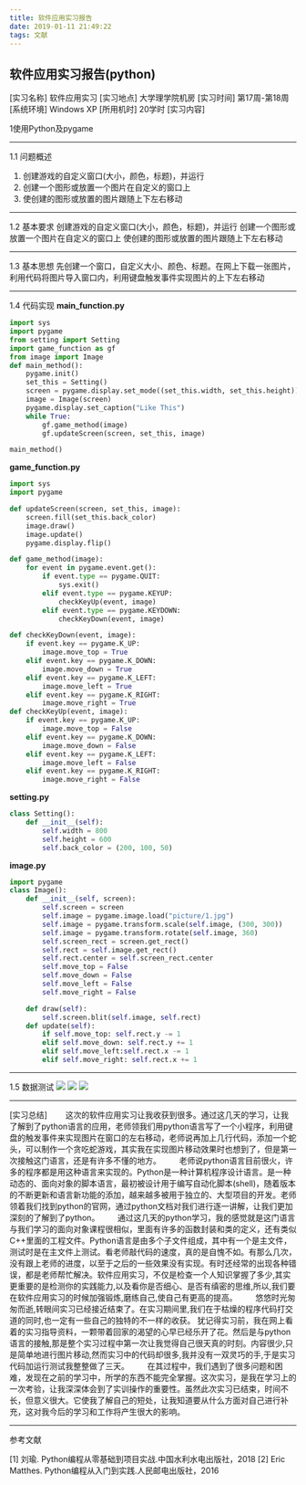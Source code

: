 ```yaml
---
title: 软件应用实习报告
date: 2019-01-11 21:49:22
tags: 文献
---
```

## 软件应用实习报告(python)
<!--more-->
[实习名称]  软件应用实习 
[实习地点]  大学理学院机房 
[实习时间]  第17周-第18周
[系统环境]  Windows XP
[所用机时]  20学时
[实习内容]

1使用Python及pygame

***
1.1	问题概述
1. 创建游戏的自定义窗口(大小，颜色，标题)，并运行
2. 创建一个图形或放置一个图片在自定义的窗口上
3. 使创建的图形或放置的图片跟随上下左右移动
***
1.2 基本要求
创建游戏的自定义窗口(大小，颜色，标题)，并运行
创建一个图形或放置一个图片在自定义的窗口上
使创建的图形或放置的图片跟随上下左右移动
***
1.3	基本思想
先创建一个窗口，自定义大小、颜色、标题。在网上下载一张图片，利用代码将图片导入窗口内，利用键盘触发事件实现图片的上下左右移动
***
1.4 代码实现
**main_function.py**
```py
import sys
import pygame
from setting import Setting
import game_function as gf
from image import Image
def main_method():
    pygame.init()
    set_this = Setting()
    screen = pygame.display.set_mode((set_this.width, set_this.height))
    image = Image(screen)
    pygame.display.set_caption("Like This")
    while True:
        gf.game_method(image)
        gf.updateScreen(screen, set_this, image)

main_method()
```
**game_function.py**
```py
import sys
import pygame

def updateScreen(screen, set_this, image):
    screen.fill(set_this.back_color)
    image.draw()
    image.update()
    pygame.display.flip()

def game_method(image):
    for event in pygame.event.get():
        if event.type == pygame.QUIT:
            sys.exit()
        elif event.type == pygame.KEYUP:
            checkKeyUp(event, image)
        elif event.type == pygame.KEYDOWN:
            checkKeyDown(event, image)

def checkKeyDown(event, image):
    if event.key == pygame.K_UP:
        image.move_top = True
    elif event.key == pygame.K_DOWN:
        image.move_down = True
    elif event.key == pygame.K_LEFT:
        image.move_left = True
    elif event.key == pygame.K_RIGHT:
        image.move_right = True
def checkKeyUp(event, image):
    if event.key == pygame.K_UP:
        image.move_top = False
    elif event.key == pygame.K_DOWN:
        image.move_down = False
    elif event.key == pygame.K_LEFT:
        image.move_left = False
    elif event.key == pygame.K_RIGHT:
        image.move_right = False
```
**setting.py**
```py
class Setting():
    def __init__(self):
        self.width = 800
        self.height = 600
        self.back_color = (200, 100, 50)
```
**image.py**
```py
import pygame
class Image():
    def __init__(self, screen):
        self.screen = screen
        self.image = pygame.image.load("picture/1.jpg")
        self.image = pygame.transform.scale(self.image, (300, 300))
        self.image = pygame.transform.rotate(self.image, 360)
        self.screen_rect = screen.get_rect()
        self.rect = self.image.get_rect()
        self.rect.center = self.screen_rect.center
        self.move_top = False
        self.move_down = False
        self.move_left = False
        self.move_right = False

    def draw(self):
        self.screen.blit(self.image, self.rect)
    def update(self):
        if self.move_top: self.rect.y -= 1
        elif self.move_down: self.rect.y += 1
        elif self.move_left:self.rect.x -= 1
        elif self.move_right: self.rect.x += 1
```
***
1.5 数据测试
![](http://wx2.sinaimg.cn/mw690/0060lm7Tly1fz2zumarbvj30e60h90tf.jpg)
![](http://wx2.sinaimg.cn/mw690/0060lm7Tly1fz2zvwr8shj30ey0jqmxv.jpg)
![](http://wx3.sinaimg.cn/mw690/0060lm7Tly1fz2zwigdkoj30f309vq35.jpg)
***
[实习总结]
&emsp;&emsp;这次的软件应用实习让我收获到很多。通过这几天的学习，让我了解到了python语言的应用，老师领我们用python语言写了一个小程序，利用键盘的触发事件来实现图片在窗口的左右移动，老师说再加上几行代码，添加一个蛇头，可以制作一个贪吃蛇游戏，其实我在实现图片移动效果时也想到了，但是第一次接触这门语言，还是有许多不懂的地方。
&emsp;&emsp;老师说python语言目前很火，许多的程序都是用这种语言来实现的。Python是一种计算机程序设计语言。是一种动态的、面向对象的脚本语言，最初被设计用于编写自动化脚本(shell)，随着版本的不断更新和语言新功能的添加，越来越多被用于独立的、大型项目的开发。老师领着我们找到python的官网，通过python文档对我们进行逐一讲解，让我们更加深刻的了解到了python。
&emsp;&emsp;通过这几天的python学习，我的感觉就是这门语言与我们学习的面向对象课程很相似，里面有许多的函数封装和类的定义，还有类似C++里面的工程文件。Python语言是由多个子文件组成，其中有一个是主文件，测试时是在主文件上测试。看老师敲代码的速度，真的是自愧不如。有那么几次，没有跟上老师的进度，以至于之后的一些效果没有实现。有时还经常的出现各种错误，都是老师帮忙解决。软件应用实习，不仅是检查一个人知识掌握了多少,其实更重要的是检测你的实践能力,以及看你是否细心、是否有缜密的思维,所以,我们要在软件应用实习的时候加强锻炼,磨练自己,使自己有更高的提高。
&emsp;&emsp;悠悠时光匆匆而逝,转眼间实习已经接近结束了。在实习期间里,我们在于枯燥的程序代码打交道的同时,也一定有一些自己的独特的不一样的收获。 犹记得实习前，我在网上看着的实习指导资料，一颗带着回家的渴望的心早已经乐开了花。然后是与python语言的接触,那是整个实习过程中第一次让我觉得自己很天真的时刻。内容很少,只是简单地进行图片移动,然而实习中的代码却很多,我并没有一双灵巧的手,于是实习代码加运行测试我整整做了三天。
&emsp;&emsp;在其过程中，我们遇到了很多问题和困难，发现在之前的学习中，所学的东西不能完全掌握。这次实习，是我在学习上的一次考验，让我深深体会到了实训操作的重要性。虽然此次实习已结束，时间不长，但意义很大。它使我了解自己的短处，让我知道要从什么方面对自己进行补充，这对我今后的学习和工作将产生很大的影响。
***
参考文献

[1] 刘瑜. Python编程从零基础到项目实战.中国水利水电出版社，2018
[2] Eric Matthes. Python编程从入门到实践.人民邮电出版社，2016